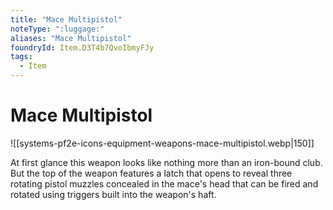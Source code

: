 ```yaml
---
title: "Mace Multipistol"
noteType: ":luggage:"
aliases: "Mace Multipistol"
foundryId: Item.D3T4b7QvoIbmyFJy
tags:
  - Item
---
```


# Mace Multipistol
![[systems-pf2e-icons-equipment-weapons-mace-multipistol.webp|150]]

At first glance this weapon looks like nothing more than an iron-bound club. But the top of the weapon features a latch that opens to reveal three rotating pistol muzzles concealed in the mace's head that can be fired and rotated using triggers built into the weapon's haft.
